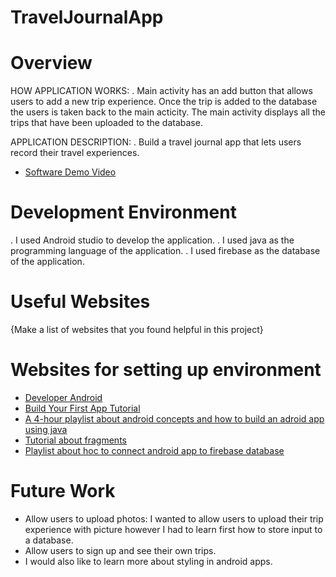 # TravelJournalApp
# Overview

HOW APPLICATION WORKS:
. Main activity has an add button that allows users to add a new trip experience. Once the trip is added to the database the users is taken back to the main acticity. The main activity displays all the trips that have been uploaded to the database.

APPLICATION DESCRIPTION:
. Build a travel journal app that lets users record their
  travel experiences.


* [Software Demo Video]([http://youtube.link.goes.here](https://www.youtube.com/watch?v=lKBavkWALyQ))

# Development Environment

. I used Android studio to develop the application.
. I used java as the programming language of the application.
. I used firebase as the database of the application.

# Useful Websites

{Make a list of websites that you found helpful in this project}
# Websites for setting up environment
* [Developer Android](https://developer.android.com/studio)
* [Build Your First App Tutorial](https://developer.android.com/codelabs/basic-android-kotlin-compose-first-app#7)
* [A 4-hour playlist about android concepts and how to build an adroid app using java](https://www.youtube.com/watch?v=tZvjSl9dswg)
* [Tutorial about fragments](https://www.youtube.com/watch?v=4r8FvGADzF4)
* [Playlist about hoc to connect android app to firebase database](https://www.youtube.com/watch?v=Eg2aGWblQvk&list=PLjnZx7KD6m-ySasHtRKIX-04VuOYmGBmr)

# Future Work

* Allow users to upload photos: I wanted to allow users to upload their trip experience with picture however I had to learn first how to store input to a database.
* Allow users to sign up and see their own trips.
* I would also like to learn more about styling in android apps.
